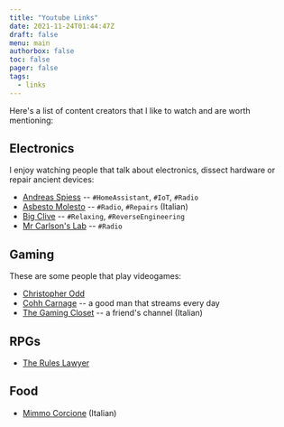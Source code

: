 ```yaml
---
title: "Youtube Links"
date: 2021-11-24T01:44:47Z
draft: false
menu: main
authorbox: false
toc: false
pager: false
tags:
  - links
---
```


Here's a list of content creators that I like to watch and are worth mentioning:

## Electronics

I enjoy watching people that talk about electronics, dissect hardware or repair ancient devices:

- [Andreas Spiess](https://www.youtube.com/c/AndreasSpiess) -- `#HomeAssistant`, `#IoT`, `#Radio`
- [Asbesto Molesto](https://www.youtube.com/user/asbestomolesto) -- `#Radio`, `#Repairs` (Italian)
- [Big Clive](https://www.youtube.com/c/Bigclive) -- `#Relaxing`, `#ReverseEngineering`
- [Mr Carlson's Lab](https://www.youtube.com/c/MrCarlsonsLab) -- `#Radio`

## Gaming

These are some people that play videogames:

- [Christopher Odd](https://www.youtube.com/@ChristopherOdd)
- [Cohh Carnage](https://www.twitch.tv/cohhcarnage/) -- a good man that streams every day
- [The Gaming Closet](https://www.youtube.com/channel/UCzZ163v7t2-HzpnSvGKTXYg) -- a friend's channel (Italian)

## RPGs

- [The Rules Lawyer](https://www.youtube.com/@TheRulesLawyerRPG)

## Food

- [Mimmo Corcione](https://www.youtube.com/user/mimmocorcione) (Italian)
